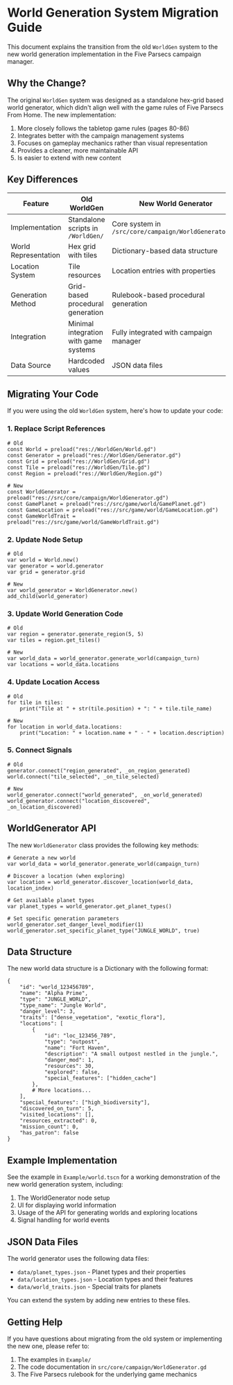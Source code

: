 # World Generation System Migration Guide

This document explains the transition from the old `WorldGen` system to the new world generation implementation in the Five Parsecs campaign manager.

## Why the Change?

The original `WorldGen` system was designed as a standalone hex-grid based world generator, which didn't align well with the game rules of Five Parsecs From Home. The new implementation:

1. More closely follows the tabletop game rules (pages 80-86)
2. Integrates better with the campaign management systems
3. Focuses on gameplay mechanics rather than visual representation
4. Provides a cleaner, more maintainable API
5. Is easier to extend with new content

## Key Differences

| Feature | Old WorldGen | New World Generator |
|---------|-------------|---------------------|
| Implementation | Standalone scripts in `/WorldGen/` | Core system in `/src/core/campaign/WorldGenerator.gd` |
| World Representation | Hex grid with tiles | Dictionary-based data structure |
| Location System | Tile resources | Location entries with properties |
| Generation Method | Grid-based procedural generation | Rulebook-based procedural generation |
| Integration | Minimal integration with game systems | Fully integrated with campaign manager |
| Data Source | Hardcoded values | JSON data files |

## Migrating Your Code

If you were using the old `WorldGen` system, here's how to update your code:

### 1. Replace Script References

```gdscript
# Old
const World = preload("res://WorldGen/World.gd")
const Generator = preload("res://WorldGen/Generator.gd")
const Grid = preload("res://WorldGen/Grid.gd")
const Tile = preload("res://WorldGen/Tile.gd")
const Region = preload("res://WorldGen/Region.gd")

# New
const WorldGenerator = preload("res://src/core/campaign/WorldGenerator.gd")
const GamePlanet = preload("res://src/game/world/GamePlanet.gd")
const GameLocation = preload("res://src/game/world/GameLocation.gd")
const GameWorldTrait = preload("res://src/game/world/GameWorldTrait.gd")
```

### 2. Update Node Setup

```gdscript
# Old
var world = World.new()
var generator = world.generator
var grid = generator.grid

# New
var world_generator = WorldGenerator.new()
add_child(world_generator)
```

### 3. Update World Generation Code

```gdscript
# Old
var region = generator.generate_region(5, 5)
var tiles = region.get_tiles()

# New
var world_data = world_generator.generate_world(campaign_turn)
var locations = world_data.locations
```

### 4. Update Location Access

```gdscript
# Old
for tile in tiles:
    print("Tile at " + str(tile.position) + ": " + tile.tile_name)
    
# New
for location in world_data.locations:
    print("Location: " + location.name + " - " + location.description)
```

### 5. Connect Signals

```gdscript
# Old
generator.connect("region_generated", _on_region_generated)
world.connect("tile_selected", _on_tile_selected)

# New
world_generator.connect("world_generated", _on_world_generated)
world_generator.connect("location_discovered", _on_location_discovered)
```

## WorldGenerator API

The new `WorldGenerator` class provides the following key methods:

```gdscript
# Generate a new world
var world_data = world_generator.generate_world(campaign_turn)

# Discover a location (when exploring)
var location = world_generator.discover_location(world_data, location_index)

# Get available planet types
var planet_types = world_generator.get_planet_types()

# Set specific generation parameters
world_generator.set_danger_level_modifier(1)
world_generator.set_specific_planet_type("JUNGLE_WORLD", true)
```

## Data Structure

The new world data structure is a Dictionary with the following format:

```gdscript
{
    "id": "world_123456789",
    "name": "Alpha Prime",
    "type": "JUNGLE_WORLD",
    "type_name": "Jungle World",
    "danger_level": 3,
    "traits": ["dense_vegetation", "exotic_flora"],
    "locations": [
        {
            "id": "loc_123456_789",
            "type": "outpost",
            "name": "Fort Haven",
            "description": "A small outpost nestled in the jungle.",
            "danger_mod": 1,
            "resources": 30,
            "explored": false,
            "special_features": ["hidden_cache"]
        },
        # More locations...
    ],
    "special_features": ["high_biodiversity"],
    "discovered_on_turn": 5,
    "visited_locations": [],
    "resources_extracted": 0,
    "mission_count": 0,
    "has_patron": false
}
```

## Example Implementation

See the example in `Example/world.tscn` for a working demonstration of the new world generation system, including:

1. The WorldGenerator node setup
2. UI for displaying world information
3. Usage of the API for generating worlds and exploring locations
4. Signal handling for world events

## JSON Data Files

The world generator uses the following data files:

- `data/planet_types.json` - Planet types and their properties
- `data/location_types.json` - Location types and their features
- `data/world_traits.json` - Special traits for planets

You can extend the system by adding new entries to these files.

## Getting Help

If you have questions about migrating from the old system or implementing the new one, please refer to:

1. The examples in `Example/`
2. The code documentation in `src/core/campaign/WorldGenerator.gd`
3. The Five Parsecs rulebook for the underlying game mechanics 